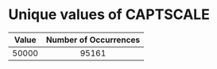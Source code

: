 
Unique values of CAPTSCALE
==========================

|Value|Number of Occurrences|
| :---: | :---: |
|50000|95161|

